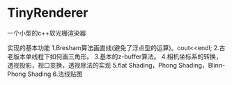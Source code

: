# TinyRenderer
一个小型的c++软光栅渲染器

实现的基本功能
1.Bresham算法画直线(避免了浮点型的运算)。cout<<endl;
2.古老版本单线程下如何画三角形。
3.基本的z-buffer算法。
4.相机坐标系的转换，透视投影，视口变换，透视除法的实现
5.flat Shading，Phong Shading，Blinn-Phong Shading
6.法线贴图

